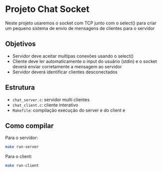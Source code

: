 # Projeto Chat Socket

Neste projeto usaremos o socket com TCP junto com o select() para criar um pequeno sistema de envio de mensagens de clientes para o servidor


## Objetivos

 - Servidor deve aceitar multipas conexões usando o select()
 - Cliente deve ler automaticamente o input do usuário (stdin) e o socket deverá enviar corretamente a mensagem ao servidor
 - Servidor deverá identificar clientes desconectados


## Estrutura

 - `chat_server.c`: servidor multi clientes
 - `chat_client.c`: cliente interativo
 - `Makefile`: compilação execução do server e do client e 


## Como compilar

Para o servidor:

```bash
make run-server
```

Para o client:

```bash
make run-client
```
